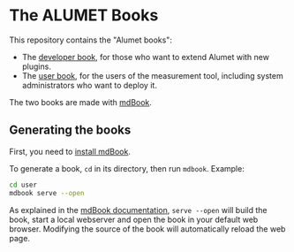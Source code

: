 # The ALUMET Books

This repository contains the "Alumet books":

- The [developer book](./developer/), for those who want to extend Alumet with new plugins.
- The [user book](./user/), for the users of the measurement tool, including system administrators who want to deploy it.

The two books are made with [mdBook](https://rust-lang.github.io/mdBook/).

## Generating the books

First, you need to [install mdBook](https://rust-lang.github.io/mdBook/guide/installation.html#installation).

To generate a book, `cd` in its directory, then run `mdbook`.
Example:

```sh
cd user
mdbook serve --open
```

As explained in the [mdBook documentation](https://rust-lang.github.io/mdBook/guide/creating.html#creating-a-book), `serve --open` will build the book, start a local webserver and open the book in your default web browser. Modifying the source of the book will automatically reload the web page.
